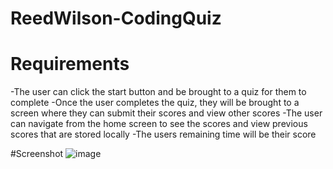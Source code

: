 # ReedWilson-CodingQuiz

# Requirements
-The user can click the start button and be brought to a quiz for them to complete
-Once the user completes the quiz, they will be brought to a screen where they can submit their scores and view other scores
-The user can navigate from the home screen to see the scores and view previous scores that are stored locally
-The users remaining time will be their score

#Screenshot
![image](https://user-images.githubusercontent.com/72560360/226686566-09c634ec-eb27-4ccc-a323-4154222fa359.png)
